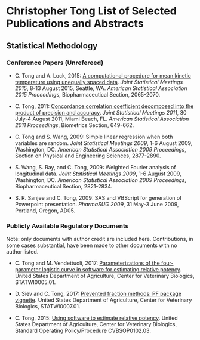 # Christopher Tong List of Selected Publications and Abstracts

## Statistical Methodology

### Conference Papers (Unrefereed)

- C. Tong and A. Lock, 2015:  [A computational procedure for mean kinetic temperature using unequally spaced data](https://www.academia.edu/19390751/A_computational_procedure_for_mean_kinetic_temperature_using_unequally_spaced_data).  *Joint Statistical Meetings 2015*, 
8-13 August 2015, Seattle, WA.  *American Statistical Association 2015 Proceedings*, Biopharmaceutical Section, 2065-2070.

- C. Tong, 2011:  [Concordance correlation coefficient decomposed into the product of precision and accuracy](
https://www.academia.edu/8840828/Concordance_correlation_coefficient_decomposed_into_the_product_of_precision_and_accuracy).  *Joint Statistical Meetings 2011*, 30 July-4 August 2011, 
Miami Beach, FL.  *American Statistical Association 2011 Proceedings*, Biometrics Section, 649-662.

- C. Tong and S. Wang, 2009:  Simple linear regression when both variables are random.  *Joint Statistical Meetings 2009*, 1-6 August 2009,
Washington, DC.  *American Statistical Association 2009 Proceedings*, Section on Physical and Engineering Sciences, 2877-2890.

- S. Wang, S. Ray, and C. Tong, 2009:  Weighted Fourier analysis of longitudinal data.  *Joint Statistical Meetings 2009*, 1-6 August 2009, 
Washington, DC.  *American Statistical Association 2009 Proceedings*, Biopharmaceutical Section, 2821-2834.

- S. R. Sanjee and C. Tong, 2009:  SAS and VBScript for generation of Powerpoint presentation.  *PharmaSUG 2009*, 31 May-3 June 2009, Portland, Oregon, AD05.

### Publicly Available Regulatory Documents

Note:  only documents with author credit are included here.  Contributions, in some cases substantial, have been made to other documents with no author listed.

- C. Tong and M. Vendettuoli, 2017:  [Parameterizations of the four-parameter logistic curve in software for estimating relative potency](https://www.aphis.usda.gov/animal_health/vet_biologics/publications/STATWI0005.pdf).  United States Department of Agriculture, Center for Veterinary Biologics, STATWI0005.01.

- D. Siev and C. Tong, 2017:  [Prevented fraction methods:  PF package vignette](https://www.aphis.usda.gov/animal_health/vet_biologics/publications/STATWI0007.pdf).  United States Department of Agriculture, Center for Veterinary Biologics, STATWI0007.01.

- C. Tong, 2015:  [Using software to estimate relative potency](https://www.aphis.usda.gov/animal_health/vet_biologics/publications/CVBSOP0102.pdf).  United States Department of Agriculture, Center for Veterinary Biologics, Standard Operating Policy/Procedure CVBSOP0102.03.


